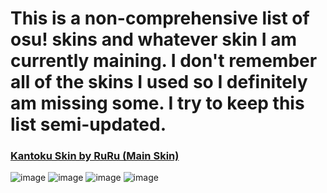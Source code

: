 # This is a non-comprehensive list of osu! skins and whatever skin I am currently maining. I don't remember all of the skins I used so I definitely am missing some. I try to keep this list semi-updated.

### [Kantoku Skin by RuRu (Main Skin)](https://drive.google.com/file/d/1ijTAW83JkMAxJL7-qUgekyNV1kvQaEte/view?usp=sharing)
![image](https://github.com/user-attachments/assets/3fbc0fb3-8150-499e-b588-eb7719867fe5)
![image](https://github.com/user-attachments/assets/6436822e-73e1-4dee-bf6f-35ecffb50621)
![image](https://github.com/user-attachments/assets/4bc125ff-5576-47bb-a792-9f131bab63c8)
![image](https://github.com/user-attachments/assets/e2a98708-5bcc-4285-8fe9-650737eee707)





